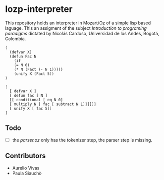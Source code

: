 # lozp-interpreter

This repository holds an interpreter in Mozart/Oz of a simple lisp based laguage. This an assigment of the subject *Introduction to programing paradigms* dictated by Nicolás Cardoso, Universidad de los Andes, Bogotá, Colombia.

```oz
(
  (defvar X)
  (defun Fac N
    (if 
    (= N 0)
    (* N (Fact (- N 1)))))
    (unify X (Fact 5))
)
```

```oz
[
  [ defvar X ]
  [ defun fac [ N ]
  [[ conditional [ eq N 0]
  [ multiply N [ fac [ subtract N 1]]]]]]
  [ unify X [ fac 5]]
]
```

## Todo

- [ ] the *parser.oz* only has the tokenizer step, the parser step is missing.

## Contributors

* Aurelio Vivas
* Paula Siauchò
